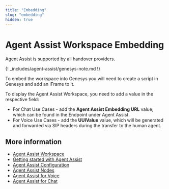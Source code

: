 ```yaml
---
title: "Embedding"
slug: "embedding"
hidden: true
---
```


# Agent Assist Workspace Embedding

Agent Assist is supported by all handover providers.

{! _includes/agent-assist/genesys-note.md !}

To embed the workspace into Genesys you will need to create a script in Genesys and add an iFrame to it.

To display the Agent Assist Workspace, you need to add a value in the respective field:

- For Chat Use Cases - add the **Agent Assist Embedding URL** value, which can be found in the Endpoint under Agent Assist.
- For Voice Use Cases - add the **UUIValue** value, which will be generated and forwarded via SIP headers during the transfer to the human agent.

## More information

- [Agent Assist Workspace](overview.md)
- [Getting started with Agent Assist](getting-started.md)
- [Agent Assist Configuration](configuration.md)
- [Agent Assist Nodes](../ai/flow-nodes/agent-assist/overview.md)
- [Agent Assist for Voice](../agent-assist/voice-agent-assist/voice-overview.md)
- [Agent Assist for Chat](chat-agent-assist.md)
